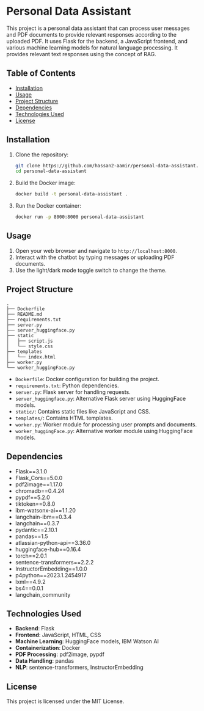 # Personal Data Assistant

This project is a personal data assistant that can process user messages and PDF documents to provide relevant responses according to the uploaded PDF. It uses Flask for the backend, a JavaScript frontend, and various machine learning models for natural language processing. It provides relevant text responses using the concept of RAG.

## Table of Contents

- [Installation](#installation)
- [Usage](#usage)
- [Project Structure](#project-structure)
- [Dependencies](#dependencies)
- [Technologies Used](#technologies-used)
- [License](#license)

## Installation

1. Clone the repository:
    ```sh
    git clone https://github.com/hassan2-aamir/personal-data-assistant.git
    cd personal-data-assistant
    ```

2. Build the Docker image:
    ```sh
    docker build -t personal-data-assistant .
    ```

3. Run the Docker container:
    ```sh
    docker run -p 8000:8000 personal-data-assistant
    ```

## Usage

1. Open your web browser and navigate to `http://localhost:8000`.
2. Interact with the chatbot by typing messages or uploading PDF documents.
3. Use the light/dark mode toggle switch to change the theme.

## Project Structure

```
.
├── Dockerfile
├── README.md
├── requirements.txt
├── server.py
├── server_huggingface.py
├── static
│   ├── script.js
│   └── style.css
├── templates
│   └── index.html
├── worker.py
└── worker_huggingFace.py
```

- `Dockerfile`: Docker configuration for building the project.
- `requirements.txt`: Python dependencies.
- `server.py`: Flask server for handling requests.
- `server_huggingface.py`: Alternative Flask server using HuggingFace models.
- `static/`: Contains static files like JavaScript and CSS.
- `templates/`: Contains HTML templates.
- `worker.py`: Worker module for processing user prompts and documents.
- `worker_huggingFace.py`: Alternative worker module using HuggingFace models.

## Dependencies

- Flask==3.1.0
- Flask_Cors==5.0.0
- pdf2image==1.17.0
- chromadb==0.4.24
- pypdf==5.2.0
- tiktoken==0.8.0
- ibm-watsonx-ai==1.1.20
- langchain-ibm==0.3.4
- langchain==0.3.7
- pydantic==2.10.1
- pandas==1.5
- atlassian-python-api==3.36.0
- huggingface-hub==0.16.4
- torch==2.0.1
- sentence-transformers==2.2.2
- InstructorEmbedding==1.0.0
- p4python==2023.1.2454917
- lxml==4.9.2
- bs4==0.0.1
- langchain_community

## Technologies Used

- **Backend**: Flask
- **Frontend**: JavaScript, HTML, CSS
- **Machine Learning**: HuggingFace models, IBM Watson AI
- **Containerization**: Docker
- **PDF Processing**: pdf2image, pypdf
- **Data Handling**: pandas
- **NLP**: sentence-transformers, InstructorEmbedding

## License

This project is licensed under the MIT License.
